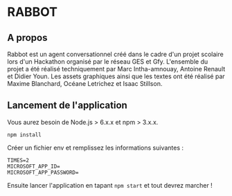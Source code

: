 # RABBOT

## A propos

Rabbot est un agent conversationnel créé dans le cadre d'un projet scolaire lors d'un Hackathon organisé par le réseau GES et Gfy. L'ensemble du projet a été réalisé techniquement par Marc Intha-amnouay, Antoine Renault et Didier Youn. Les assets graphiques ainsi que les textes ont été réalisé par Maxime Blanchard, Océane Letrichez et Isaac Stillson.

## Lancement de l'application

Vous aurez besoin de Node.js > 6.x.x et npm > 3.x.x.

`npm install`

Créer un fichier env et remplissez les informations suivantes :

```
TIMES=2 
MICROSOFT_APP_ID=
MICROSOFT_APP_PASSWORD=
```

Ensuite lancer l'application en tapant `npm start` et tout devrez marcher !